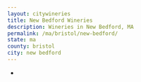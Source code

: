 ```yaml
---
layout: citywineries
title: New Bedford Wineries
description: Wineries in New Bedford, MA
permalink: /ma/bristol/new-bedford/
state: ma
county: bristol
city: new bedford
---
```

-
